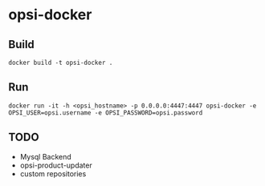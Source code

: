 # opsi-docker


## Build

``` docker build -t opsi-docker . ```

## Run

``` docker run -it -h <opsi_hostname> -p 0.0.0.0:4447:4447 opsi-docker -e OPSI_USER=opsi.username -e OPSI_PASSWORD=opsi.password ```


## TODO

* Mysql Backend
* opsi-product-updater
* custom repositories
